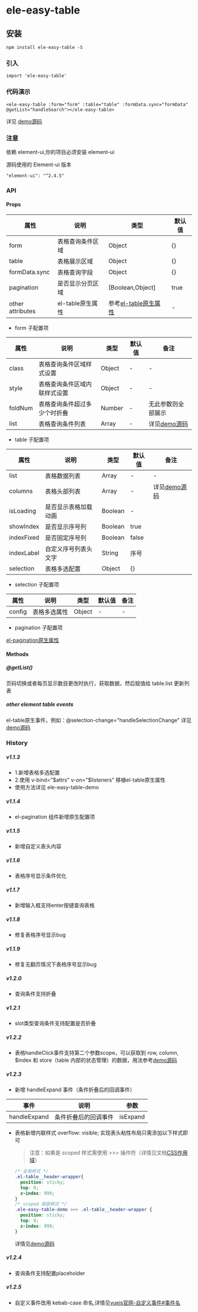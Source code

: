 # ele-easy-table

## 安装
```
npm install ele-easy-table -S
```

### 引入

```
import 'ele-easy-table'
```

### 代码演示

```
<ele-easy-table :form="form" :table="table" :formData.sync="formData" @getList="handleSearch"></ele-easy-table>
```

详见 [demo源码](https://github.com/vincentzyc/ele-easy-table/blob/master/src/components/ele-easy-table-demo.vue)

### 注意

依赖 element-ui,你的项目必须安装 element-ui

源码使用的 Element-ui 版本

```
"element-ui": "^2.4.5"
```

### API

#### Props
|属性 | 说明 | 类型 | 默认值 |
|----|-----|------|------|
|form|表格查询条件区域|Object|{}|
|table|表格展示区域|Object|{}|
|formData.sync|表格查询字段|Object|{}|
|pagination|是否显示分页区域|[Boolean,Object]|true|
|other attributes|el-table原生属性|参考[el-table原生属性](https://element.eleme.cn/#/zh-CN/component/table)|-|

- form 子配置项

|属性 | 说明 | 类型 | 默认值 | 备注 |
|----|-----|------|------|------|
|class|表格查询条件区域样式设置|Object|-|-|
|style|表格查询条件区域内联样式设置|Object|-|-|
|foldNum|表格查询条件超过多少个时折叠|Number|-|无此参数则全部展示|
|list|表格查询条件列表|Array|-|详见[demo源码](https://github.com/vincentzyc/ele-easy-table/blob/master/src/components/ele-easy-table-demo.vue)|

- table 子配置项

|属性 | 说明 | 类型 | 默认值 | 备注 |
|----|-----|------|------|------|
|list|表格数据列表|Array|-|-|
|columns|表格头部列表|Array|-|详见[demo源码](https://github.com/vincentzyc/ele-easy-table/blob/master/src/components/ele-easy-table-demo.vue)|
|isLoading|是否显示表格加载动画|Boolean|-|
|showIndex|是否显示序号列|Boolean|true|
|indexFixed|是否固定序号列|Boolean|false|
|indexLabel|自定义序号列表头文字|String|序号|
|selection|表格多选配置|Object|{}|

- selection 子配置项

|属性 | 说明 | 类型 | 默认值 | 备注 |
|----|-----|------|------|------|
|config|表格多选属性|Object|-|-|

- pagination 子配置项

[el-pagination原生属性](https://element.eleme.cn/#/zh-CN/component/pagination)

#### Methods

##### @getList()
页码切换或者每页显示数目更改时执行，获取数据，然后赋值给 table.list 更新列表

##### other element table events
el-table原生事件，例如：@selection-change="handleSelectionChange" 详见[demo源码](https://github.com/vincentzyc/ele-easy-table/blob/master/src/components/ele-easy-table-demo.vue)

### History
##### v1.1.3 
- 1.新增表格多选配置
- 2.使用 v-bind="$attrs" v-on="$listeners" 移植el-table原生属性
- 使用方法详见 ele-easy-table-demo

##### v1.1.4
- el-pagination 组件新增原生配置项

##### v1.1.5
- 新增自定义表头内容

##### v1.1.6
- 表格序号显示条件优化

##### v1.1.7
- 新增输入框支持enter按键查询表格

##### v1.1.8
- 修复表格序号显示bug

##### v1.1.9
- 修复无翻页情况下表格序号显示bug

##### v1.2.0
- 查询条件支持折叠

##### v1.2.1
- slot类型查询条件支持配置是否折叠

##### v1.2.2
- 表格handleClick事件支持第二个参数scope，可以获取到 row, column, $index 和 store（table 内部的状态管理）的数据，用法参考[demo源码](https://github.com/vincentzyc/ele-easy-table/blob/master/src/components/ele-easy-table-demo.vue)

##### v1.2.3
- 新增 handleExpand 事件（条件折叠后的回调事件）

| 事件 | 说明 | 参数 |
|----|-----|------|
|handleExpand|条件折叠后的回调事件|isExpand|

- 表格新增内联样式 overflow: visible; 
  实现表头粘性布局只需添加以下样式即可
  > 注意：如果是 scoped 样式需使用 >>> 操作符（详情见文档[CSS作用域](https://vue-loader-v14.vuejs.org/zh-cn/features/scoped-css.html)）

  ```css
  /* 全局样式 */
  .el-table__header-wrapper{
    position: sticky;
    top: 0;
    z-index: 999;
  }
  /* scoped 局部样式 */
  .ele-easy-table-demo >>> .el-table__header-wrapper {
    position: sticky;
    top: 0;
    z-index: 999;
  }
  ```
  详情见[demo源码](https://github.com/vincentzyc/ele-easy-table/blob/master/src/components/ele-easy-table-demo.vue)

##### v1.2.4
- 查询条件支持配置placeholder

##### v1.2.5
- 自定义事件改用 kebab-case 命名,详情见[vuejs官网-自定义事件#事件名](https://cn.vuejs.org/v2/guide/components-custom-events.html#%E4%BA%8B%E4%BB%B6%E5%90%8D)